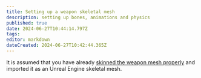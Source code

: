 ```yaml
---
title: Setting up a weapon skeletal mesh
description: setting up bones, animations and physics
published: true
date: 2024-06-27T10:44:14.797Z
tags: 
editor: markdown
dateCreated: 2024-06-27T10:42:44.365Z
---
```


It is assumed that you have already [skinned the weapon mesh properly](/modding/sdk/weapon/skinning-weapon-models) and imported it as an Unreal Engine skeletal mesh.

